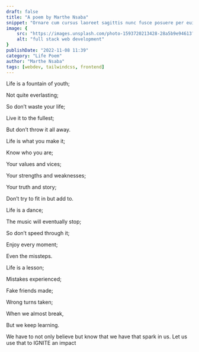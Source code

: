 ```yaml
---
draft: false
title: "A poem by Marthe Nsaba"
snippet: "Ornare cum cursus laoreet sagittis nunc fusce posuere per euismod dis vehicula a, semper fames lacus maecenas dictumst pulvinar neque enim non potenti. Torquent hac sociosqu eleifend potenti."
image: {
    src: "https://images.unsplash.com/photo-1593720213428-28a5b9e94613?&fit=crop&w=430&h=240",
    alt: "full stack web development"
}
publishDate: "2022-11-08 11:39"
category: "Life Poem"
author: "Marthe Nsaba"
tags: [webdev, tailwindcss, frontend]
---
```

Life is a fountain of youth;

Not quite everlasting;

So don’t waste your life;

Live it to the fullest;

But don’t throw it all away.

 

Life is what you make it;

Know who you are;

Your values and vices;

Your strengths and weaknesses;

Your truth and story;

Don’t try to fit in but add to.

 

Life is a dance;

The music will eventually stop;

So don’t speed through it;

Enjoy every moment;

Even the missteps.

 

Life is a lesson;

Mistakes experienced;

Fake friends made;

Wrong turns taken;

When we almost break,

But we keep learning. 

We have to not only believe but know that we have that spark in us. Let us use that to IGNITE an impact



